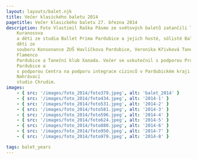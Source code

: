 ```yaml
---
layout: layouts/balet.njk
title: Večer klasického baletu 2014
pagetitle: Večer klasického baletu 27. března 2014
description: Foto Vlastimil Raška Pásmo ze světových baletů zatančili Tatiana
    Kuranosova
    a děti ze studia Ballet Prima Pardubice a jejich hosté, sólisté Baletu ND Praha Ivanna Illyenko a Michal Štípa,
    děti ze
    souboru Konsonance ZUŠ Havlíčkova Pardubice, Veronika Křivková Taneční Konzervatoř Brno, Lenka Minaříková
    Flamenco
    Pardubice a Taneční klub Xanada. Večer se uskutečnil s podporou Programu podpory kultury statutárního města
    Pardubice a
    s podporou Centra na podporu integrace cizinců v Pardubickém kraji. Zvláštní poděkování panu Karlu Raisovi,
    Nahrávací
    studio Chrudim.
images:
    - { src: '/images/foto_2014/foto379.jpeg', alt: 'balet_2014' }
    - { src: '/images/foto_2014/foto434.jpeg', alt: '2014-1' }
    - { src: '/images/foto_2014/foto531.jpeg', alt: '2014-2' }
    - { src: '/images/foto_2014/foto581.jpeg', alt: '2014-3' }
    - { src: '/images/foto_2014/foto596.jpeg', alt: '2014-4' }
    - { src: '/images/foto_2014/foto624.jpeg', alt: '2014-5' }
    - { src: '/images/foto_2014/foto880.jpeg', alt: '2014-6' }
    - { src: '/images/foto_2014/foto950.jpeg', alt: '2014-7' }
    - { src: '/images/foto_2014/foto979.jpeg', alt: '2014-8' }

tags: balet_years
---
```

